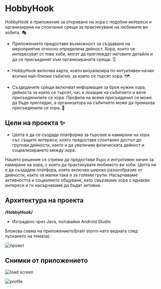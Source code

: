 # HobbyHook

HobbyHook е приложение за откриване на хора с подобни интереси и организиране на спонтанни срещи за практикуване на любимите ви хобита. 🎭

-   Приложението предоставя възможност за създаване на мероприятие относно определена дейност. Хора, които се интересуват от това хоби, могат да преглеждат неговите детайли и да се присъединят към организираната среща. 🗓️

-   HobbyHook включва карта, която визуализира по интуитивен начин всички най-близки събития, за които се търсят хора. 🗺️

-   Създедените срещи включват информация за броя нужни хора, дейноста за която се търсят, час и локация на събитието и вече присъединилите се хора. Профила на всеки присъединил се може да бъде прегледан, а организатора на събитието може да премахва присъединили се хора. 🤳

## Цели на проекта ✨

-   Целта е да се създаде платформа за търсене и намиране на хора със същите интереси, която предоставя спонтанен достъп до групови дейности, както и да увеличим физическата дейност и социализирането между хора.

Нашето решение се стреми да предостави бърз и интуитивен начин за намиране на хора, с които да практикувате любимото ви хоби. Целта ни е да създадем платфора, която включва широко разнообразие от дейности, както за малки така и за големи групи. Насърчаваме активността и социалното общуване, като свързваме хора с еднакви интереси и ги насърчаваме да бъдат активни.

## Архитектура на проекта

**/HobbyHook/**

-   Изградено чрез Java, ползвайки  Android Studio

Блокова схема на приложението(brain storm-нато веднага след пускането на темата):

![проект](https://github.com/NickProgrammerGaming/HackTuesXApp/assets/78904095/10bd4d8d-1544-442a-8c5c-a7a56cebe763)


## Снимки от приложението

![load screen](https://github.com/NickProgrammerGaming/HackTuesXApp/assets/78904095/d423c6f7-de0b-4b7f-bc59-5c5b4e6c2ebb)

![profile](https://github.com/NickProgrammerGaming/HackTuesXApp/assets/78904095/a5666cde-bdca-4f72-8122-edfb5702c061)
